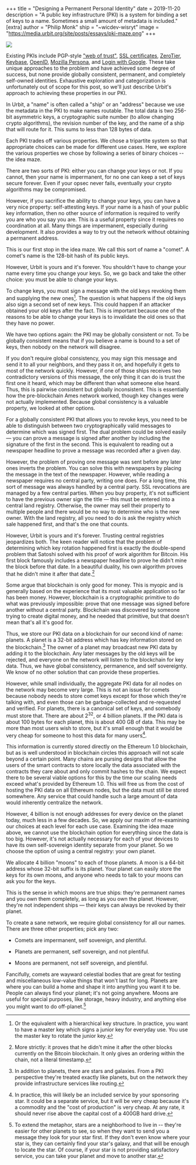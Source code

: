 +++
title = "Designing a Permanent Personal Identity"
date = 2019-11-20
description = "A public key infrastructure (PKI) is a system for binding a set of keys to a name. Sometimes a small amount of metadata is included."
[extra]
author = "Philip Monk"
ship = "~wicdev-wisryt"
image = "https://media.urbit.org/site/posts/essays/pki-maze.png"
+++

![](https://media.urbit.org/site/posts/essays/pki-maze.png)

Existing PKIs include PGP-style ["web of trust"](https://en.wikipedia.org/wiki/Web_of_trust), [SSL certificates](https://en.wikipedia.org/wiki/Certificate_authority), [ZeroTier](https://www.zerotier.com/lf-announcement/), [Keybase](https://keybase.io/), [OpenID](https://openid.net/what-is-openid/), [Mozilla Persona](https://developer.mozilla.org/en-US/docs/Archive/Mozilla/Persona), and [Login with Google](https://developers.google.com/identity). These take unique approaches to the problem and have achieved some degree of success, but none provide globally consistent, permanent, and completely self-owned identities. Exhaustive exploration and categorization is unfortunately out of scope for this post, so we'll just describe Urbit's approach to achieving these properties in our PKI.

In Urbit, a "name" is often called a "ship" or an "address" because we use the metadata in the PKI to make names routable. The total data is two 256-bit asymmetric keys, a cryptographic suite number (to allow changing crypto algorithms), the revision number of the key, and the name of a ship that will route for it. This sums to less than 128 bytes of data.

Each PKI trades off various properties. We chose a tripartite system so that appropriate choices can be made for different use cases. Here, we explore the various properties we chose by following a series of binary choices -- the idea maze.

There are two sorts of PKI: either you can change your keys or not. If you cannot, then your name is impermanent, for no one can keep a set of keys secure forever. Even if your opsec never fails, eventually your crypto algorithms may be compromised.

However, if you sacrifice the ability to change your keys, you can have a very nice property: self-attesting keys. If your name is a hash of your public key information, then no other source of information is required to verify you are who you say you are. This is a useful property since it requires no coordination at all. Many things are impermanent, especially during development. It also provides a way to try out the network without obtaining a permanent address.

This is our first stop in the idea maze. We call this sort of name a "comet". A comet's name is the 128-bit hash of its public keys.

However, Urbit is yours and it's forever. You shouldn't have to change your name every time you change your keys. So, we go back and take the other choice: you must be able to change your keys.

To change keys, you must sign a message with the old keys revoking them and supplying the new ones[^0]. The question is what happens if the old keys also sign a second set of new keys. This could happen if an attacker obtained your old keys after the fact. This is important because one of the reasons to be able to change your keys is to invalidate the old ones so that they have no power.

We have two options again: the PKI may be globally consistent or not. To be globally consistent means that if you believe a name is bound to a set of keys, then nobody on the network will disagree.

If you don't require global consistency, you may sign this message and send it to all your neighbors, and they pass it on, and hopefully it gets to most of the network quickly. However, if one of those ships receives two contradictory versions of this message, the only thing it can do is trust the first one it heard, which may be different than what someone else heard. Thus, this is pairwise consistent but globally inconsistent. This is essentially how the pre-blockchain Ames network worked, though key changes were not actually implemented. Because global consistency is a valuable property, we looked at other options.

For a globally consistent PKI that allows you to revoke keys, you need to be able to distinguish between two cryptographically valid messages to determine which was signed first. The dual problem could be solved easily — you can prove a message is signed after another by including the signature of the first in the second. This is equivalent to reading out a newspaper headline to prove a message was recorded after a given day.

However, the problem of proving one message was sent before any later ones inverts the problem. You can solve this with newspapers by placing the message in the text of the newspaper. However, while reading a newspaper requires no central party, writing one does. For a long time, this sort of message was always handled by a central party. SSL revocations are managed by a few central parties. When you buy property, it's not sufficient to have the previous owner sign the title — this must be entered into a central land registry. Otherwise, the owner may sell their property to multiple people and there would be no way to determine who is the new owner. With the land registry, all you need to do is ask the registry which sale happened first, and that's the one that counts.

However, Urbit is yours and it's forever. Trusting central registries jeopardizes both. The keen reader will notice that the problem of determining which key rotation happened first is exactly the double-spend problem that Satoshi solved with his proof of work algorithm for Bitcoin. His first block famously includes a newspaper headline to prove he didn't mine the block before that date. In a beautiful duality, his own algorithm proves that he didn't mine it after that date.[^1]

Some argue that blockchain is only good for money. This is myopic and is generally based on the experience that its most valuable application so far has been money. However, blockchain is a cryptographic primitive to do what was previously impossible: prove that one message was signed before another without a central party. Blockchain was discovered by someone trying to create digital money, and he needed that primitive, but that doesn't mean that's all it's good for.

Thus, we store our PKI data on a blockchain for our second kind of name: planets. A planet is a 32-bit address which has key information stored on the blockchain.[^2]  The owner of a planet may broadcast new PKI data by adding it to the blockchain. Any later messages by the old keys will be rejected, and everyone on the network will listen to the blockchain for key data. Thus, we have global consistency, permanence, and self sovereignty. We know of no other solution that can provide these properties.

However, while small individually, the aggregate PKI data for all nodes on the network may become very large. This is not an issue for comets because nobody needs to store comet keys except for those which they're talking with, and even those can be garbage-collected and re-requested and verified. For planets, there is a canonical set of keys, and somebody must store that. There are about 2<sup>32</sup>, or 4 billion planets. If the PKI data is about 100 bytes for each planet, this is about 400 GB of data. This may be more than most users wish to store, but it's small enough that it would be very cheap for someone to host this data for many users[^3].

This information is currently stored directly on the Ethereum 1.0 blockchain, but as is well understood in blockchain circles this approach will not scale beyond a certain point. Many chains are pursing designs that allow the users of the smart contracts to store locally the data associated with the contracts they care about and only commit hashes to the chain. We expect there to be several viable options for this by the time our scaling needs exceed what's provided by Ethereum 1.0. This will free us from the cost of hosting the PKI data on all Ethereum nodes, but the data must still be stored somewhere. Any service that could handle such a large amount of data would inherently centralize the network.

However, 4 billion is not enough addresses for every device on the planet today, much less in a few decades. So, we apply our maxim of re-examining our choices at each level for each use case. Examining the idea maze above, we cannot use the blockchain option for everything since the data is too big. However, it's not actually necessary for each of your devices to have its own self-sovereign identity separate from your planet. So we choose the option of using a central registry: your own planet.

We allocate 4 billion "moons" to each of those planets. A moon is a 64-bit address whose 32-bit suffix is its planet. Your planet can easily store the keys for its own moons, and anyone who needs to talk to your moons can ask you for the keys.

This is the sense in which moons are true ships: they're permanent names and you own them completely, as long as you own the planet. However, they're not independent ships — their keys can always be revoked by their planet.

To create a sane network, we require global consistency for all our names. There are three other properties; pick any two:

- Comets are impermanent, self sovereign, and plentiful.

- Planets are permanent, self sovereign, and not plentiful.

- Moons are permanent, not self sovereign, and plentiful.

Fancifully, comets are wayward celestial bodies that are great for testing and miscellaneous low-value things that won't last for long. Planets are where you can build a home and shape it into anything you want it to be. People can always find your planet; it's not going anywhere. Moons are useful for special purposes, like storage, heavy industry, and anything else you might want to do off-planet.[^4]


[^0]: Or the equivalent with a hierarchical key structure. In practice, you want to have a master key which signs a junior key for everyday use. You use the master key to rotate the junior key.

[^1]: More strictly: it proves that he didn't mine it after the other blocks currently on the Bitcoin blockchain. It only gives an ordering within the chain, not a literal timestamp.

[^2]: In addition to planets, there are stars and galaxies. From a PKI perspective they're treated exactly like planets, but on the network they provide infrastructure services like routing.

[^3]: In practice, this will likely be an included service by your sponsoring star. It could be a separate service, but it will be very cheap because it's a commodity and the "cost of production" is very cheap. At any rate, it should never rise above the capital cost of a 400GB hard drive.

[^4]: To extend the metaphor, stars are a neighborhood to live in -- they're easier for other planets to see, so when they want to send you a message they look for your star first. If they don't even know where your star is, they can certainly find your star's galaxy, and that will be enough to locate the star. Of course, if your star is not providing satisfactory service, you can take your planet and move to another star.